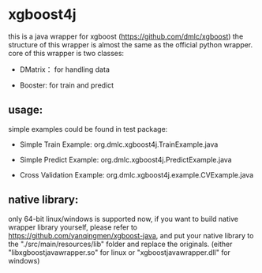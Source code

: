 # xgboost4j
this is a java wrapper for xgboost (https://github.com/dmlc/xgboost)
the structure of this wrapper is almost the same as the official python wrapper.
core of this wrapper is two classes:

* DMatrix： for handling data

* Booster: for train and predict

## usage:

  simple examples could be found in test package:

  * Simple Train Example: org.dmlc.xgboost4j.TrainExample.java

  * Simple Predict Example: org.dmlc.xgboost4j.PredictExample.java

  * Cross Validation Example: org.dmlc.xgboost4j.example.CVExample.java

## native library:

  only 64-bit linux/windows is supported now, if you want to build native wrapper library yourself, please refer to
  https://github.com/yanqingmen/xgboost-java, and put your native library to the "./src/main/resources/lib" folder and replace the originals. (either "libxgboostjavawrapper.so" for linux or "xgboostjavawrapper.dll" for windows)
